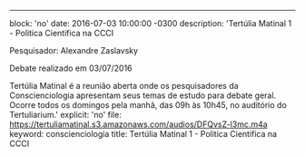---
block: 'no'
date: 2016-07-03 10:00:00 -0300
description: 'Tertúlia Matinal 1 - Politica Cientifica na CCCI


  Pesquisador: Alexandre Zaslavsky


  Debate realizado em 03/07/2016


  Tertúlia Matinal é a reunião aberta onde os pesquisadores da Conscienciologia apresentam
  seus temas de estudo para debate geral. Ocorre todos os domingos pela manhã, das
  09h às 10h45, no auditório do Tertuliarium.'
explicit: 'no'
file: https://tertuliamatinal.s3.amazonaws.com/audios/DFQvsZ-l3mc.m4a
keyword: conscienciologia
title: Tertúlia Matinal 1 - Politica Cientifica na CCCI
